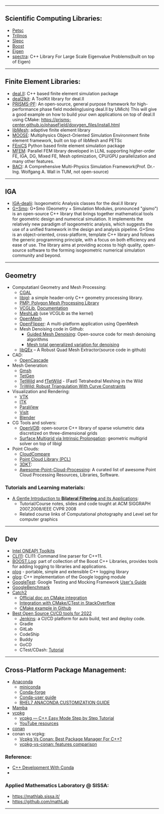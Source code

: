 _________________________________
## Scientific Computing Libraries:
* [Petsc](https://petsc.org/)
* [Trilinos](https://trilinos.github.io/)
* [Slepc](https://slepc.upv.es/)
* [Boost](https://www.boost.org/)
* [Eigen](https://eigen.tuxfamily.org/)
* [spectra](https://spectralib.org/): C++ Library For Large Scale Eigenvalue Problems(built on top of Eigen)

_________________________________

## Finite Element Libraries:
* [deal.II](https://www.dealii.org): C++ based finite element simulation package
* [deal2lkit](https://github.com/mathLab/deal2lkit): A ToolKit library for deal.II
* [PRISMS-PF](http://prisms-center.github.io/phaseField/): An open-source, general purpose framework for high-performance phase field modeling(using deal.II by UMich)
  This will give a good example on how to build your own applications on top of deal.II using CMake:
  https://prisms-center.github.io/phaseField/doxygen_files/install.html
* [libMesh](https://libmesh.github.io/): adaptive finite element library
* [MOOSE](https://mooseframework.inl.gov/): Multiphysics Object-Oriented Simulation Environment finite element framework, built on top of libMesh and PETSc
* [FEniCS](https://fenicsproject.org/) Python based finite element simulation package
* [MFEM](https://mfem.org/): Parallel FEM library developed in LLNL supporting higher-order FE, IGA, DG, Mixed FE, Mesh optimization, CPU/GPU parallelization and many other features.
* [BACI](https://baci.pages.gitlab.lrz.de/website/index.html): A Comprehensive Multi-Physics Simulation Framework(Prof. Dr.-Ing. Wolfgang A. Wall in TUM, not open-source)
_________________________________
## IGA
* [IGA-dealii](https://github.com/mathLab/IGA-dealii): Isogeometric Analysis classes for the deal.II library
* [G+Smo](https://gismo.github.io/):
G+Smo (Geometry + Simulation Modules, pronounced "gismo") is an open-source C++ library that brings together mathematical tools for geometric design and numerical simulation. It implements the relatively new paradigm of isogeometric analysis, which suggests the use of a unified framework in the design and analysis pipeline. G+Smo is an object-oriented, cross-platform, template C++ library and follows the generic programming principle, with a focus on both efficiency and ease of use. The library aims at providing access to high quality, open-source software to the forming isogeometric numerical simulation community and beyond.

_________________________________

## Geometry
* Computatianl Geometry and Mesh Processing:
  * [CGAL](https://www.cgal.org/)
  * [libigl](https://libigl.github.io/): a simple header-only C++ geometry processing library.
  * [PMP: Polygon Mesh Processing Library](https://www.pmp-library.org/)
  * [VCGLib](https://github.com/cnr-isti-vclab/vcglib), [Documentation](http://vcg.isti.cnr.it/vcglib/)
  * [MeshLab](https://github.com/cnr-isti-vclab/meshlab) (use VCGLib as the kernel)
  * [OpenMesh](www.openmesh.org)
  * [OpenFlipper](https://www.openflipper.org/): A multi-platform application using OpenMesh
  * Mesh Denoising code in Github:
    - [Guided Mesh Denoising](https://github.com/bldeng/GuidedDenoising/tree/master/src): Open-source code for mesh denoising algorithms
    - [Mesh total generalized variation for denoising](https://github.com/LabZhengLiu/MeshTGV)
  * [libQEx](https://github.com/hcebke/libQEx) – A Robust Quad Mesh Extractor(source code in github)
* CAD:
  * [OpenCascade](https://dev.opencascade.org/)
* Mesh Generation:
  * [Gmsh](https://gmsh.info/)
  * [TetGen](https://wias-berlin.de/software/index.jsp?id=TetGen)
  * [TetWild](https://github.com/Yixin-Hu/TetWild) and [fTetWild](https://github.com/wildmeshing/fTetWild) - (Fast) Tetrahedral Meshing in the Wild
  * [TriWild: Robust Triangulation With Curve Constraints](https://github.com/wildmeshing/TriWild)
* Visualization and Rendering:
  * [VTK](https://vtk.org/)
  * [ITK](itk.org)
  * [ParaView](https://www.paraview.org/)
  * [VisIt](https://visit-dav.github.io/visit-website/)
  * [Blender](https://www.blender.org/)
* CG Tools and solvers:
  * [OpenVDB](https://www.openvdb.org/): open-source C++ library of sparse volumetric data discretized on three-dimensional grids
  * [Surface Multigrid via Intrinsic Prolongation](https://github.com/HTDerekLiu/surface_multigrid_code): geometric multigrid solver on top of libigl
* Point Clouds:
  * [CloudCompare](https://www.cloudcompare.org/main.html)
  * [Point Cloud Library (PCL)](https://pointclouds.org/)
  * [3DKT](https://slam6d.sourceforge.io/): 
  * [Awesome-Point-Cloud-Processing](https://github.com/mmolero/awesome-point-cloud-processing): A curated list of awesome Point Cloud Processing Resources, Libraries, Software.

### Tutorials and Learning materials:
  * [A Gentle Introduction to **Bilateral Filtering** and its Applications](https://people.csail.mit.edu/sparis/bf_course/):
    - Tutorial/Course notes, slides and code tought at ACM SIGGRAPH 2007,2008/IEEE CVPR 2008
    - Related course links of Computational photography and Level set for computer graphics
_________________________________

## Dev
* [Intel ONEAPI Toolkits](https://www.intel.com/content/www/us/en/developer/tools/oneapi/overview.html#gs.0ia0ni)
* [CLI11](https://github.com/CLIUtils/CLI11): CLI11: Command line parser for C++11.
* [BOOST.Log](https://github.com/boostorg/log): part of collection of the Boost C++ Libraries, provides tools for adding logging to libraries and applications.
* [plog](https://github.com/SergiusTheBest/plog) - portable, simple and extensible C++ logging library
* [glog](https://github.com/google/glog): C++ implementation of the Google logging module
* [GoogleTest](https://github.com/google/googletest): Google Testing and Mocking Framework [User's Guide](https://google.github.io/googletest/)
* [GoogleBenchmark](https://github.com/google/benchmark)
* [Catch2](https://github.com/catchorg/Catch2)
  * [Official doc on CMake integration](https://github.com/catchorg/Catch2/blob/devel/docs/cmake-integration.md)
  * [Integration with CMake/CTest in StackOverflow](https://stackoverflow.com/questions/34896891/catch-lib-unit-testing-and-ctest-cmake-integration)
  * [CMake example in Github](https://github.com/ComicSansMS/GhulbusBase/blob/master/CMakeLists.txt)
* [Best Open Source CI/CD tools for 2022](https://hevodata.com/learn/open-source-ci-cd-tools/)
  * [Jenkins](https://www.jenkins.io/): a CI/CD platform for auto build, test and deploy code.
  * Gradle
  * GitLab
  * CodeShip
  * Buddy
  * GoCD
  * CTest/CDash: [Tutorial](https://embeddeduse.com/2022/05/02/building-a-ci-pipeline-with-ctest-and-cdash/)

_________________________________

## Cross-Platform Package Management:
* [Anaconda](https://anaconda.org/)
  - [miniconda](https://docs.conda.io/en/latest/miniconda.html)
  - [Conda-forge](https://conda-forge.org/)
  - [Conda-user guide](https://docs.conda.io/projects/conda/en/latest/user-guide/index.html)
  - [RHEL7 ANACONDA CUSTOMIZATION GUIDE](https://access.redhat.com/documentation/en-us/red_hat_enterprise_linux/7/html-single/anaconda_customization_guide/index#sect-anaconda-visuals-graphics)
* [Mamba](https://github.com/mamba-org/mamba)
* [vcpkg](https://github.com/microsoft/vcpkg)
  - [vcpkg — C++ Easy Mode Step by Step Tutorial](https://gamefromscratch.com/vcpkg-cpp-easy-mode-step-by-step-tutorial/)
  - [YouTube resources](https://www.youtube.com/results?search_query=vcpkg)
* [conan](https://conan.io/)
* conan vs vcpkg:
  - [Vcpkg Vs Conan: Best Package Manager For C++?](https://matgomes.com/vcpkg-vs-conan-for-cpp/)
  - [vcpkg-vs-conan: features comparison](https://github.com/52doho/vcpkg-vs-conan)

### Reference:
* [C++ Development With Conda](https://www.prouvost.dev/post/2021/c-development-with-conda)
* 

### Applied Mathematics Laboratory @ SISSA:
* https://mathlab.sissa.it/
* https://github.com/mathLab

_________________________________
